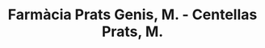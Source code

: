 ---
title: "Farmàcia Prats Genis, M. - Centellas Prats, M."
url: /barcelona/farmacia-prats-genis-m-centellas-prats-m/
shop: Drogerie
---